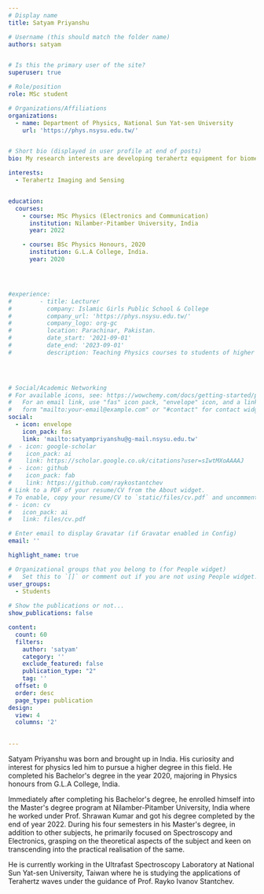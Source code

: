 ```yaml
---
# Display name
title: Satyam Priyanshu 

# Username (this should match the folder name)
authors: satyam


# Is this the primary user of the site?
superuser: true

# Role/position
role: MSc student

# Organizations/Affiliations
organizations:
  - name: Department of Physics, National Sun Yat-sen University
    url: 'https://phys.nsysu.edu.tw/'  


# Short bio (displayed in user profile at end of posts)
bio: My research interests are developing terahertz equipment for biomedical applications and semiconductor investigations.

interests:
  - Terahertz Imaging and Sensing


education:
  courses:
    - course: MSc Physics (Electronics and Communication)
      institution: Nilamber-Pitamber University, India
      year: 2022

    - course: BSc Physics Honours, 2020
      institution: G.L.A College, India.
      year: 2020    




#experience:
#        - title: Lecturer
#          company: Islamic Girls Public School & College
#          company_url: 'https://phys.nsysu.edu.tw/'
#          company_logo: org-gc
#          location: Parachinar, Pakistan.
#          date_start: '2021-09-01'
#          date_end: '2023-09-01'
#          description: Teaching Physics courses to students of higher secondary level
       



# Social/Academic Networking
# For available icons, see: https://wowchemy.com/docs/getting-started/page-builder/#icons
#   For an email link, use "fas" icon pack, "envelope" icon, and a link in the
#   form "mailto:your-email@example.com" or "#contact" for contact widget.
social:
  - icon: envelope
    icon_pack: fas
    link: 'mailto:satyampriyanshu@g-mail.nsysu.edu.tw'
#  - icon: google-scholar
#    icon_pack: ai
#    link: https://scholar.google.co.uk/citations?user=sIwtMXoAAAAJ
#  - icon: github
#    icon_pack: fab
#    link: https://github.com/raykostantchev
# Link to a PDF of your resume/CV from the About widget.
# To enable, copy your resume/CV to `static/files/cv.pdf` and uncomment the lines below.
# - icon: cv
#   icon_pack: ai
#   link: files/cv.pdf

# Enter email to display Gravatar (if Gravatar enabled in Config)
email: ''

highlight_name: true

# Organizational groups that you belong to (for People widget)
#   Set this to `[]` or comment out if you are not using People widget.
user_groups:
  - Students
  
# Show the publications or not...
show_publications: false 

content:
  count: 60
  filters:
    author: 'satyam'
    category: ''
    exclude_featured: false
    publication_type: "2"
    tag: ''
  offset: 0
  order: desc
  page_type: publication
design:
  view: 4
  columns: '2'
  

---
```


  
Satyam Priyanshu was born and brought up in India. His curiosity and interest for physics led him to pursue a higher degree in this field. He completed his Bachelor's degree in the year 2020, majoring in Physics honours from G.L.A College, India. 

Immediately after completing his Bachelor's degree, he enrolled himself into the Master's degree program at Nilamber-Pitamber University, India where he worked under Prof. Shrawan Kumar and got his degree completed by the end of year 2022. During his four semesters in his Master's degree, in addition to other subjects, he primarily focused on Spectroscopy and Electronics, grasping on the theoretical aspects of the subject and keen on transcending into the practical realisation of the same.

He is currently working in the Ultrafast Spectroscopy Laboratory at National Sun Yat-sen University, Taiwan where he is studying the applications of Terahertz waves under the guidance of Prof. Rayko Ivanov Stantchev.